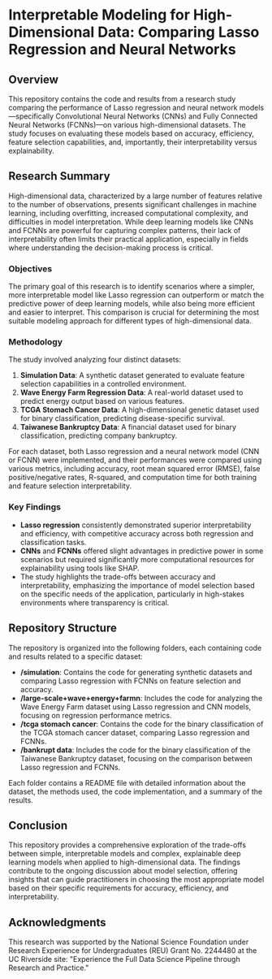# Interpretable Modeling for High-Dimensional Data: Comparing Lasso Regression and Neural Networks

## Overview

This repository contains the code and results from a research study comparing the performance of Lasso regression and neural network models—specifically Convolutional Neural Networks (CNNs) and Fully Connected Neural Networks (FCNNs)—on various high-dimensional datasets. The study focuses on evaluating these models based on accuracy, efficiency, feature selection capabilities, and, importantly, their interpretability versus explainability.

## Research Summary

High-dimensional data, characterized by a large number of features relative to the number of observations, presents significant challenges in machine learning, including overfitting, increased computational complexity, and difficulties in model interpretation. While deep learning models like CNNs and FCNNs are powerful for capturing complex patterns, their lack of interpretability often limits their practical application, especially in fields where understanding the decision-making process is critical.

### Objectives
The primary goal of this research is to identify scenarios where a simpler, more interpretable model like Lasso regression can outperform or match the predictive power of deep learning models, while also being more efficient and easier to interpret. This comparison is crucial for determining the most suitable modeling approach for different types of high-dimensional data.

### Methodology
The study involved analyzing four distinct datasets:
1. **Simulation Data**: A synthetic dataset generated to evaluate feature selection capabilities in a controlled environment.
2. **Wave Energy Farm Regression Data**: A real-world dataset used to predict energy output based on various features.
3. **TCGA Stomach Cancer Data**: A high-dimensional genetic dataset used for binary classification, predicting disease-specific survival.
4. **Taiwanese Bankruptcy Data**: A financial dataset used for binary classification, predicting company bankruptcy.

For each dataset, both Lasso regression and a neural network model (CNN or FCNN) were implemented, and their performances were compared using various metrics, including accuracy, root mean squared error (RMSE), false positive/negative rates, R-squared, and computation time for both training and feature selection interpretability.

### Key Findings
- **Lasso regression** consistently demonstrated superior interpretability and efficiency, with competitive accuracy across both regression and classification tasks.
- **CNNs** and **FCNNs** offered slight advantages in predictive power in some scenarios but required significantly more computational resources for explainability using tools like SHAP.
- The study highlights the trade-offs between accuracy and interpretability, emphasizing the importance of model selection based on the specific needs of the application, particularly in high-stakes environments where transparency is critical.

## Repository Structure

The repository is organized into the following folders, each containing code and results related to a specific dataset:

- **/simulation**: Contains the code for generating synthetic datasets and comparing Lasso regression with FCNNs on feature selection and accuracy.
- **/large-scale+wave+energy+farmn**: Includes the code for analyzing the Wave Energy Farm dataset using Lasso regression and CNN models, focusing on regression performance metrics.
- **/tcga stomach cancer**: Contains the code for the binary classification of the TCGA stomach cancer dataset, comparing Lasso regression and FCNNs.
- **/bankrupt data**: Includes the code for the binary classification of the Taiwanese Bankruptcy dataset, focusing on the comparison between Lasso regression and FCNNs.

Each folder contains a README file with detailed information about the dataset, the methods used, the code implementation, and a summary of the results.

## Conclusion

This repository provides a comprehensive exploration of the trade-offs between simple, interpretable models and complex, explainable deep learning models when applied to high-dimensional data. The findings contribute to the ongoing discussion about model selection, offering insights that can guide practitioners in choosing the most appropriate model based on their specific requirements for accuracy, efficiency, and interpretability.

## Acknowledgments

This research was supported by the National Science Foundation under Research Experience for Undergraduates (REU) Grant No. 2244480 at the UC Riverside site: "Experience the Full Data Science Pipeline through Research and Practice."
